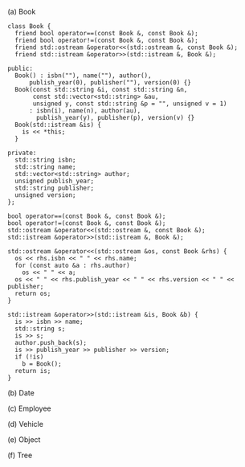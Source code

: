 (a) Book

    class Book {
      friend bool operator==(const Book &, const Book &);
      friend bool operator!=(const Book &, const Book &);
      friend std::ostream &operator<<(std::ostream &, const Book &);
      friend std::istream &operator>>(std::istream &, Book &);

    public:
      Book() : isbn(""), name(""), author(),
          publish_year(0), publisher(""), version(0) {}
      Book(const std::string &i, const std::string &n,
           const std::vector<std::string> &au,
           unsigned y, const std::string &p = "", unsigned v = 1)
          : isbn(i), name(n), author(au),
            publish_year(y), publisher(p), version(v) {}
      Book(std::istream &is) {
        is << *this;
      }

    private:
      std::string isbn;
      std::string name;
      std::vector<std::string> author;
      unsigned publish_year;
      std::string publisher;
      unsigned version;
    };

    bool operator==(const Book &, const Book &);
    bool operator!=(const Book &, const Book &);
    std::ostream &operator<<(std::ostream &, const Book &);
    std::istream &operator>>(std::istream &, Book &);

    std::ostream &operator<<(std::ostream &os, const Book &rhs) {
      os << rhs.isbn << " " << rhs.name;
      for (const auto &a : rhs.author)
        os << " " << a;
      os << " " << rhs.publish_year << " " << rhs.version << " " << publisher;
      return os;
    }

    std::istream &operator>>(std::istream &is, Book &b) {
      is >> isbn >> name;
      std::string s;
      is >> s;
      author.push_back(s);
      is >> publish_year >> publisher >> version;
      if (!is)
        b = Book();
      return is;
    }

(b) Date

(c) Employee

(d) Vehicle

(e) Object

(f) Tree


